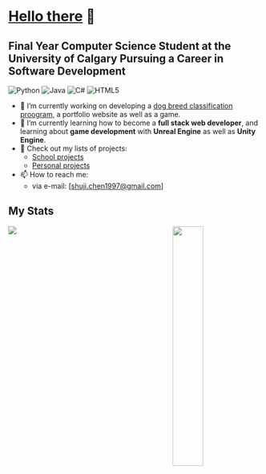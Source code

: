 # [Hello there](https://c.tenor.com/QFSdaXEwtBAAAAAC/hello-there-general-kenobi.gif) 👋
Final Year Computer Science Student at the University of Calgary Pursuing a Career in Software Development
---
![Python](https://img.shields.io/badge/python-3670A0?style=for-the-badge&logo=python&logoColor=ffdd54) ![Java](https://img.shields.io/badge/java-%23ED8B00.svg?style=for-the-badge&logo=java&logoColor=white) ![C#](https://img.shields.io/badge/c%23-%23239120.svg?style=for-the-badge&logo=c-sharp&logoColor=white) ![HTML5](https://img.shields.io/badge/html5-%23E34F26.svg?style=for-the-badge&logo=html5&logoColor=white)

- 🔭 I’m currently working on developing a [dog breed classification proogram](https://github.com/csj9703/dbc-Dog-Breed-Classifier), a portfolio website as well as a game.
- 🌱 I’m currently learning how to become a **full stack web developer**, and learning about **game development** with **Unreal Engine** as well as **Unity Engine**.
- 🌟 Check out my lists of projects:
  - [School projects](https://github.com/stars/csj9703/lists/school-projects)
  - [Personal projects](https://github.com/stars/csj9703/lists/star2-personal-side-projects) 
- 📫 How to reach me: 
  - via e-mail: [shuji.chen1997@gmail.com]

## My Stats
<img align="left"  src="https://github-readme-stats.vercel.app/api?username=csj9703&show_icons=true&theme=bear" />
<img align="right" width="35%" src="https://github-readme-stats.vercel.app/api/top-langs/?username=csj9703&layout=compact&theme=bear"/>
<!--
**csj9703/csj9703** is a ✨ _special_ ✨ repository because its `README.md` (this file) appears on your GitHub profile.

Here are some ideas to get you started:

- 🔭 I’m currently working on ...
- 🌱 I’m currently learning ...
- 👯 I’m looking to collaborate on ...
- 🤔 I’m looking for help with ...
- 💬 Ask me about ...
- 📫 How to reach me: ...
- 😄 Pronouns: ...
- ⚡ Fun fact: ...
-->
